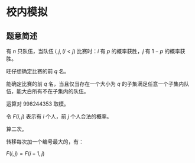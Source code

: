 # 校内模拟

## 题意简述

有 $n$ 只队伍，当队伍 $i, j,(i<j)$ 比赛时：$i$ 有 $p$ 的概率获胜，$j$ 有 $1 - p$ 的概率获胜。

旺仔想确定比赛的前 $q$ 名。

能确定比赛的前 $q$ 名，当且仅当存在一个大小为 $q$ 的子集满足任意一个子集内队伍，能大白所有不在子集内的队伍。

运算对 $998244353$ 取模。

令 $F(i, j)$ 表示有 $i$ 个人，前 $j$ 个人合法的概率。

算二次。

转移每次加一个编号最大的，有：

$F(i, j) = F(i - 1, j)$
